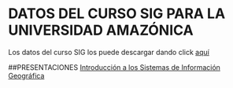 # DATOS DEL CURSO SIG PARA LA UNIVERSIDAD AMAZÓNICA

Los datos del curso SIG los puede descargar dando click [aquí](https://dl.dropboxusercontent.com/u/44902322/archivos%20curso.rar)


##PRESENTACIONES
[Introducción a los Sistemas de Información Geográfica](http://prezi.com/xqchyd2kyll9/?utm_campaign=share&utm_medium=copy&rc=ex0share)
